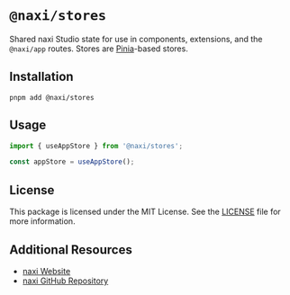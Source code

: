 # `@naxi/stores`

Shared naxi Studio state for use in components, extensions, and the `@naxi/app` routes. Stores are
[Pinia](https://www.npmjs.com/package/pinia)-based stores.

## Installation

```
pnpm add @naxi/stores
```

## Usage

```ts
import { useAppStore } from '@naxi/stores';

const appStore = useAppStore();
```

## License

This package is licensed under the MIT License. See the
[LICENSE](https://github.com/naxi/naxi/blob/main/packages/stores/license) file for more information.

## Additional Resources

- [naxi Website](https://naxi.io)
- [naxi GitHub Repository](https://github.com/naxi/naxi)
